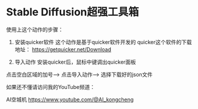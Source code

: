 # Stable Diffusion超强工具箱

使用上这个动作的步骤：
1. 安装quicker软件
这个动作是基于quicker软件开发的
quicker这个软件的下载地址：
https://getquicker.net/Download


2. 导入动作
安装quicker后，鼠标中键调出quicker面板

点击空白区域的加号-->
点击导入动作-->
选择下载好的json文件


如果还不懂请访问我的YouTube频道：

AI空城机
https://www.youtube.com/@AI_kongcheng
